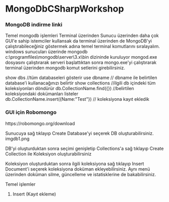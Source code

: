 # MongoDbCSharpWorkshop
<h3>MongoDB indirme linki</h3>


Temel mongodb işlemleri
Terminal üzerinden 
Sunucu üzerinden daha çok GUI'e sahip istemciler kullansak da terminal üzerinden de MongoDB'yi çalıştırabileceğiniz göstermek adına temel terminal komutlarını sıralayalım.
windows sunucuları üzerinde mongodb c:\programfiles\mongodb\server\3.x\bin dizininde kuruluyor mongod.exe dosyasını çalıştırarak serveri başlattıktan sonra mongo.exe'yi çalıştırarak terminal üzerinden mongodb komut setlerini girebilirsiniz.


show dbs //tüm databaseleri gösterir
use dbname // dbname ile belirtilen database'i kullanacağınızı belirtir
show collections //ilgili db içindeki tüm koleksiyonları döndürür
db.CollectionName.find({}) //belirtilen koleksiyondaki dokümanları listeler
db.CollectionName.insert({Name:"Test"}) // koleksiyona kayıt ekledik


 
<h3>GUI için Robomongo</h3>
https://robomongo.org/download

Sunucuya sağ tıklayıp Create Database'yi seçerek DB oluşturabilirsiniz.
imgdb1.png

DB'yi oluşturduktan sonra seçimi genişletip Collections'a sağ tıklayıp Create Collection ile Koleksiyon oluşturabilirsiniz

Koleksiyon oluşturduktan sonra ilgili koleksiyona sağ tıklayıp Insert Document'i seçerek koleksiyona doküman ekleyebilirsiniz. 
Aynı menü üzerinden doküman silme, güncelleme ve istatisklerine de bakabilirsiniz.


Temel işlemler

1) Insert (Kayıt ekleme)



